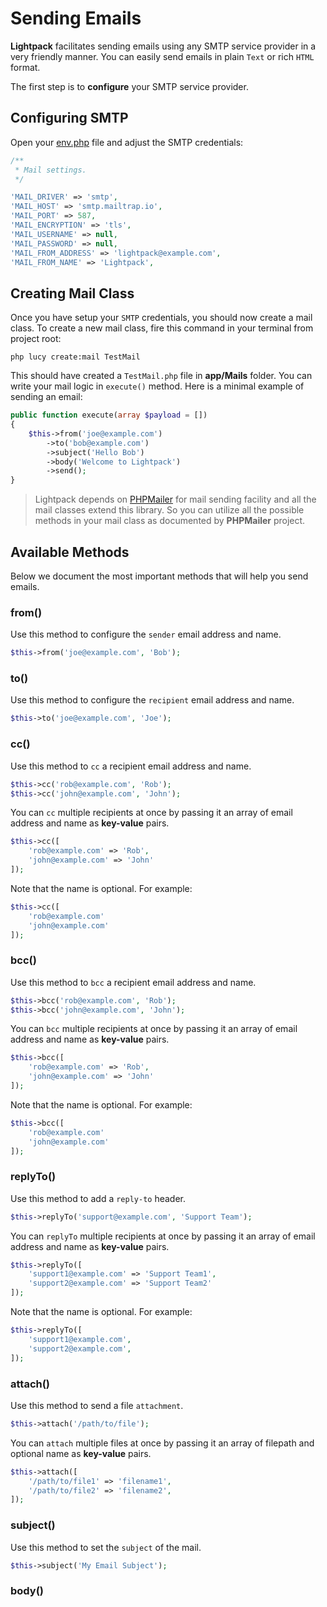 # Sending Emails

**Lightpack** facilitates sending emails using any SMTP service provider in a very friendly manner. You can easily send emails in plain `Text` or rich `HTML` format.

The first step is to **configure** your SMTP service provider. 

## Configuring SMTP

Open your [env.php](/environments) file and adjust the SMTP credentials:

```php
/**
 * Mail settings.
 */

'MAIL_DRIVER' => 'smtp',
'MAIL_HOST' => 'smtp.mailtrap.io',
'MAIL_PORT' => 587,
'MAIL_ENCRYPTION' => 'tls',
'MAIL_USERNAME' => null,
'MAIL_PASSWORD' => null,
'MAIL_FROM_ADDRESS' => 'lightpack@example.com',
'MAIL_FROM_NAME' => 'Lightpack',
```

## Creating Mail Class

Once you have setup your `SMTP` credentials, you should now create a mail class. To create a new mail class, fire this command in your terminal from project root:

```terminal
php lucy create:mail TestMail
```

This should have created a `TestMail.php` file in **app/Mails** folder. You can write your mail logic in `execute()` method. Here is a minimal example of sending an email:

```php
public function execute(array $payload = [])
{
    $this->from('joe@example.com')
        ->to('bob@example.com')
        ->subject('Hello Bob')
        ->body('Welcome to Lightpack')
        ->send();
}
```

> Lightpack depends on [PHPMailer](https://github.com/PHPMailer/PHPMailer) for mail sending facility and all the mail classes extend this library. So you can utilize all the possible methods in your mail class as documented by **PHPMailer** project.</p>

## Available Methods

Below we document the most important methods that will help you send emails.

### from()

Use this method to configure the `sender` email address and name.

```php
$this->from('joe@example.com', 'Bob');
```

### to()

Use this method to configure the `recipient` email address and name.

```php
$this->to('joe@example.com', 'Joe');
```

### cc()

Use this method to `cc` a recipient email address and name.

```php
$this->cc('rob@example.com', 'Rob');
$this->cc('john@example.com', 'John');
```

You can `cc` multiple recipients at once by passing it an array of email address and name as **key-value** pairs.

```php
$this->cc([
    'rob@example.com' => 'Rob',
    'john@example.com' => 'John'
]);
```

Note that the name is optional. For example:

```php
$this->cc([
    'rob@example.com'
    'john@example.com'
]);
```

### bcc()

Use this method to `bcc` a recipient email address and name.

```php
$this->bcc('rob@example.com', 'Rob');
$this->bcc('john@example.com', 'John');
```

You can `bcc` multiple recipients at once by passing it an array of email address and name as **key-value** pairs.

```php
$this->bcc([
    'rob@example.com' => 'Rob',
    'john@example.com' => 'John'
]);
```

Note that the name is optional. For example:

```php
$this->bcc([
    'rob@example.com'
    'john@example.com'
]);
```

### replyTo()

Use this method to add a `reply-to` header.

```php
$this->replyTo('support@example.com', 'Support Team');
```

You can `replyTo` multiple recipients at once by passing it an array of email address and name as **key-value** pairs.

```php
$this->replyTo([
    'support1@example.com' => 'Support Team1',
    'support2@example.com' => 'Support Team2'
]);
```

Note that the name is optional. For example:

```php
$this->replyTo([
    'support1@example.com',
    'support2@example.com',
]);
```

### attach()

Use this method to send a file `attachment`.

```php
$this->attach('/path/to/file');
```

You can `attach` multiple files at once by passing it an array of filepath and optional name as **key-value** pairs.

```php
$this->attach([
    '/path/to/file1' => 'filename1',
    '/path/to/file2' => 'filename2',
]);
```

### subject()

Use this method to set the `subject` of the mail.

```php
$this->subject('My Email Subject');
```

### body()
